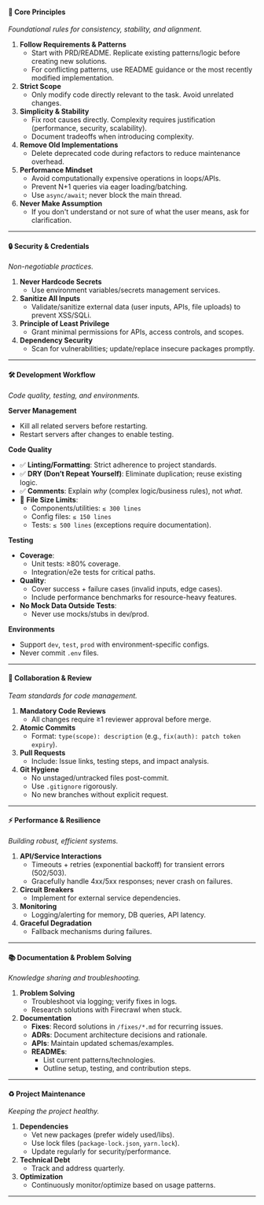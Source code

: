 #### 🚀 Core Principles  
_Foundational rules for consistency, stability, and alignment._  

1. **Follow Requirements & Patterns**  
   - Start with PRD/README. Replicate existing patterns/logic before creating new solutions.  
   - For conflicting patterns, use README guidance or the most recently modified implementation.  
2. **Strict Scope**  
   - Only modify code directly relevant to the task. Avoid unrelated changes.  
3. **Simplicity & Stability**  
   - Fix root causes directly. Complexity requires justification (performance, security, scalability).  
   - Document tradeoffs when introducing complexity.  
4. **Remove Old Implementations**  
   - Delete deprecated code during refactors to reduce maintenance overhead.  
5. **Performance Mindset**  
   - Avoid computationally expensive operations in loops/APIs.  
   - Prevent N+1 queries via eager loading/batching.  
   - Use `async/await`; never block the main thread.  
6. **Never Make Assumption**
   - If you don't understand or not sure of what the user means, ask for clarification.

---

#### 🔒 Security & Credentials  
_Non-negotiable practices._  

1. **Never Hardcode Secrets**  
   - Use environment variables/secrets management services.  
2. **Sanitize All Inputs**  
   - Validate/sanitize external data (user inputs, APIs, file uploads) to prevent XSS/SQLi.  
3. **Principle of Least Privilege**  
   - Grant minimal permissions for APIs, access controls, and scopes.  
4. **Dependency Security**  
   - Scan for vulnerabilities; update/replace insecure packages promptly.  

---

#### 🛠️ Development Workflow  
_Code quality, testing, and environments._  

**Server Management**  
- Kill all related servers before restarting.  
- Restart servers after changes to enable testing.  

**Code Quality**  
- ✅ **Linting/Formatting**: Strict adherence to project standards.  
- ✅ **DRY (Don’t Repeat Yourself)**: Eliminate duplication; reuse existing logic.  
- ✅ **Comments**: Explain *why* (complex logic/business rules), not *what*.  
- 📏 **File Size Limits**:  
  - Components/utilities: `≤ 300 lines`  
  - Config files: `≤ 150 lines`  
  - Tests: `≤ 500 lines` (exceptions require documentation).  

**Testing**  
- **Coverage**:  
  - Unit tests: ≥80% coverage.  
  - Integration/e2e tests for critical paths.  
- **Quality**:  
  - Cover success + failure cases (invalid inputs, edge cases).  
  - Include performance benchmarks for resource-heavy features.  
- **No Mock Data Outside Tests**:  
  - Never use mocks/stubs in dev/prod.  

**Environments**  
- Support `dev`, `test`, `prod` with environment-specific configs.  
- Never commit `.env` files.  

---

#### 🤝 Collaboration & Review  
_Team standards for code management._  

1. **Mandatory Code Reviews**  
   - All changes require ≥1 reviewer approval before merge.  
2. **Atomic Commits**  
   - Format: `type(scope): description` (e.g., `fix(auth): patch token expiry`).  
3. **Pull Requests**  
   - Include: Issue links, testing steps, and impact analysis.  
4. **Git Hygiene**  
   - No unstaged/untracked files post-commit.  
   - Use `.gitignore` rigorously.  
   - No new branches without explicit request.  

---

#### ⚡ Performance & Resilience  
_Building robust, efficient systems._  

1. **API/Service Interactions**  
   - Timeouts + retries (exponential backoff) for transient errors (502/503).  
   - Gracefully handle 4xx/5xx responses; never crash on failures.  
2. **Circuit Breakers**  
   - Implement for external service dependencies.  
3. **Monitoring**  
   - Logging/alerting for memory, DB queries, API latency.  
4. **Graceful Degradation**  
   - Fallback mechanisms during failures.  

---

#### 📚 Documentation & Problem Solving  
_Knowledge sharing and troubleshooting._  

1. **Problem Solving**  
   - Troubleshoot via logging; verify fixes in logs.  
   - Research solutions with Firecrawl when stuck.  
2. **Documentation**  
   - **Fixes**: Record solutions in `/fixes/*.md` for recurring issues.  
   - **ADRs**: Document architecture decisions and rationale.  
   - **APIs**: Maintain updated schemas/examples.  
   - **READMEs**:  
     - List current patterns/technologies.  
     - Outline setup, testing, and contribution steps.  

---

#### ♻️ Project Maintenance  
_Keeping the project healthy._  

1. **Dependencies**  
   - Vet new packages (prefer widely used/libs).  
   - Use lock files (`package-lock.json`, `yarn.lock`).  
   - Update regularly for security/performance.  
2. **Technical Debt**  
   - Track and address quarterly.  
3. **Optimization**  
   - Continuously monitor/optimize based on usage patterns.  

--- 